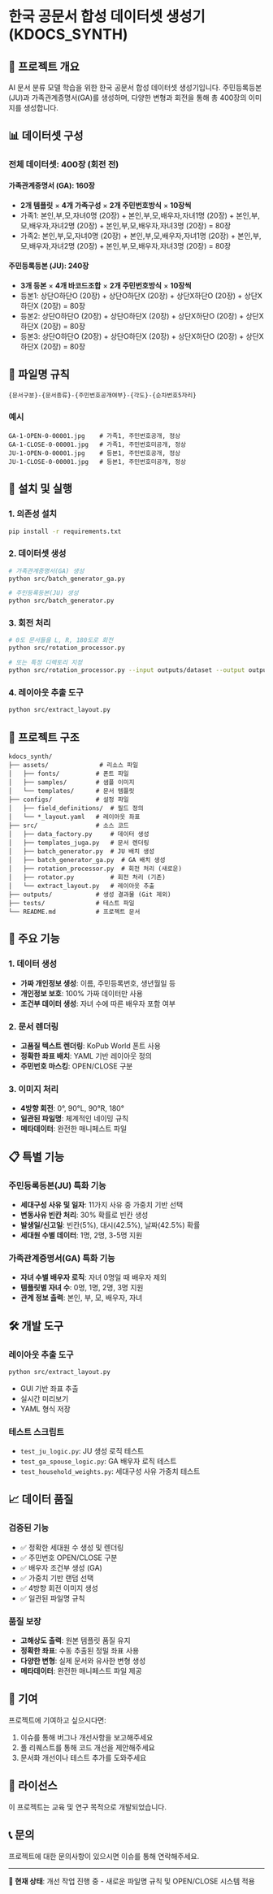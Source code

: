 # 한국 공문서 합성 데이터셋 생성기 (KDOCS_SYNTH)

## 🎯 프로젝트 개요

AI 문서 분류 모델 학습을 위한 한국 공문서 합성 데이터셋 생성기입니다. 주민등록등본(JU)과 가족관계증명서(GA)를 생성하며, 다양한 변형과 회전을 통해 총 400장의 이미지를 생성합니다.

## 📊 데이터셋 구성

### 전체 데이터셋: 400장 (회전 전)

#### 가족관계증명서 (GA): 160장
- **2개 템플릿** × **4개 가족구성** × **2개 주민번호방식** × **10장씩**
- 가족1: 본인,부,모,자녀0명 (20장) + 본인,부,모,배우자,자녀1명 (20장) + 본인,부,모,배우자,자녀2명 (20장) + 본인,부,모,배우자,자녀3명 (20장) = 80장
- 가족2: 본인,부,모,자녀0명 (20장) + 본인,부,모,배우자,자녀1명 (20장) + 본인,부,모,배우자,자녀2명 (20장) + 본인,부,모,배우자,자녀3명 (20장) = 80장

#### 주민등록등본 (JU): 240장
- **3개 등본** × **4개 바코드조합** × **2개 주민번호방식** × **10장씩**
- 등본1: 상단O하단O (20장) + 상단O하단X (20장) + 상단X하단O (20장) + 상단X하단X (20장) = 80장
- 등본2: 상단O하단O (20장) + 상단O하단X (20장) + 상단X하단O (20장) + 상단X하단X (20장) = 80장
- 등본3: 상단O하단O (20장) + 상단O하단X (20장) + 상단X하단O (20장) + 상단X하단X (20장) = 80장

## 📝 파일명 규칙

```
{문서구분}-{문서종류}-{주민번호공개여부}-{각도}-{순차번호5자리}
```

### 예시
```
GA-1-OPEN-0-00001.jpg    # 가족1, 주민번호공개, 정상
GA-1-CLOSE-0-00001.jpg   # 가족1, 주민번호미공개, 정상
JU-1-OPEN-0-00001.jpg    # 등본1, 주민번호공개, 정상
JU-1-CLOSE-0-00001.jpg   # 등본1, 주민번호미공개, 정상
```

## 🚀 설치 및 실행

### 1. 의존성 설치
```bash
pip install -r requirements.txt
```

### 2. 데이터셋 생성
```bash
# 가족관계증명서(GA) 생성
python src/batch_generator_ga.py

# 주민등록등본(JU) 생성
python src/batch_generator.py
```

### 3. 회전 처리
```bash
# 0도 문서들을 L, R, 180도로 회전
python src/rotation_processor.py

# 또는 특정 디렉토리 지정
python src/rotation_processor.py --input outputs/dataset --output outputs/dataset
```

### 4. 레이아웃 추출 도구
```bash
python src/extract_layout.py
```

## 📂 프로젝트 구조

```
kdocs_synth/
├── assets/              # 리소스 파일
│   ├── fonts/          # 폰트 파일
│   ├── samples/        # 샘플 이미지
│   └── templates/      # 문서 템플릿
├── configs/            # 설정 파일
│   ├── field_definitions/  # 필드 정의
│   └── *_layout.yaml   # 레이아웃 좌표
├── src/                # 소스 코드
│   ├── data_factory.py     # 데이터 생성
│   ├── templates_juga.py   # 문서 렌더링
│   ├── batch_generator.py  # JU 배치 생성
│   ├── batch_generator_ga.py  # GA 배치 생성
│   ├── rotation_processor.py  # 회전 처리 (새로운)
│   ├── rotator.py          # 회전 처리 (기존)
│   └── extract_layout.py   # 레이아웃 추출
├── outputs/            # 생성 결과물 (Git 제외)
├── tests/              # 테스트 파일
└── README.md           # 프로젝트 문서
```

## 🔧 주요 기능

### 1. 데이터 생성
- **가짜 개인정보 생성**: 이름, 주민등록번호, 생년월일 등
- **개인정보 보호**: 100% 가짜 데이터만 사용
- **조건부 데이터 생성**: 자녀 수에 따른 배우자 포함 여부

### 2. 문서 렌더링
- **고품질 텍스트 렌더링**: KoPub World 폰트 사용
- **정확한 좌표 배치**: YAML 기반 레이아웃 정의
- **주민번호 마스킹**: OPEN/CLOSE 구분

### 3. 이미지 처리
- **4방향 회전**: 0°, 90°L, 90°R, 180°
- **일관된 파일명**: 체계적인 네이밍 규칙
- **메타데이터**: 완전한 매니페스트 파일

## 📋 특별 기능

### 주민등록등본(JU) 특화 기능
- **세대구성 사유 및 일자**: 11가지 사유 중 가중치 기반 선택
- **변동사유 빈칸 처리**: 30% 확률로 빈칸 생성
- **발생일/신고일**: 빈칸(5%), 대시(42.5%), 날짜(42.5%) 확률
- **세대원 수별 데이터**: 1명, 2명, 3-5명 지원

### 가족관계증명서(GA) 특화 기능
- **자녀 수별 배우자 로직**: 자녀 0명일 때 배우자 제외
- **템플릿별 자녀 수**: 0명, 1명, 2명, 3명 지원
- **관계 정보 출력**: 본인, 부, 모, 배우자, 자녀

## 🛠️ 개발 도구

### 레이아웃 추출 도구
```bash
python src/extract_layout.py
```
- GUI 기반 좌표 추출
- 실시간 미리보기
- YAML 형식 저장

### 테스트 스크립트
- `test_ju_logic.py`: JU 생성 로직 테스트
- `test_ga_spouse_logic.py`: GA 배우자 로직 테스트
- `test_household_weights.py`: 세대구성 사유 가중치 테스트

## 📈 데이터 품질

### 검증된 기능
- ✅ 정확한 세대원 수 생성 및 렌더링
- ✅ 주민번호 OPEN/CLOSE 구분
- ✅ 배우자 조건부 생성 (GA)
- ✅ 가중치 기반 랜덤 선택
- ✅ 4방향 회전 이미지 생성
- ✅ 일관된 파일명 규칙

### 품질 보장
- **고해상도 출력**: 원본 템플릿 품질 유지
- **정확한 좌표**: 수동 추출된 정밀 좌표 사용
- **다양한 변형**: 실제 문서와 유사한 변형 생성
- **메타데이터**: 완전한 매니페스트 파일 제공

## 🤝 기여

프로젝트에 기여하고 싶으시다면:
1. 이슈를 통해 버그나 개선사항을 보고해주세요
2. 풀 리퀘스트를 통해 코드 개선을 제안해주세요
3. 문서화 개선이나 테스트 추가를 도와주세요

## 📄 라이선스

이 프로젝트는 교육 및 연구 목적으로 개발되었습니다.

## 📞 문의

프로젝트에 대한 문의사항이 있으시면 이슈를 통해 연락해주세요.

---

**🎯 현재 상태**: 개선 작업 진행 중 - 새로운 파일명 규칙 및 OPEN/CLOSE 시스템 적용 